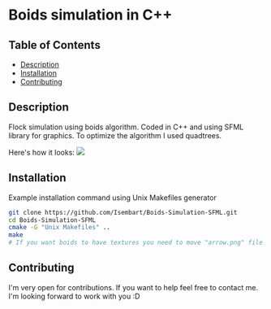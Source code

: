 # Boids simulation in C++
## Table of Contents
- [Description](#description)
- [Installation](#installation)
- [Contributing](#contributing)

## Description
Flock simulation using boids algorithm. Coded in C++ and using SFML library for graphics.
To optimize the algorithm I used quadtrees.

Here's how it looks:
![](https://github.com/Isembart/Boids-Simulation-SFML/blob/main/boidsGIF.gif)


## Installation 
Example installation command using Unix Makefiles generator
```bash
git clone https://github.com/Isembart/Boids-Simulation-SFML.git
cd Boids-Simulation-SFML
cmake -G "Unix Makefiles" ..
make
# If you want boids to have textures you need to move "arrow.png" file from the root folder to folder with the executable
```

## Contributing

I'm very open for contributions. If you want to help feel free to contact me. I'm looking forward to work with you :D
